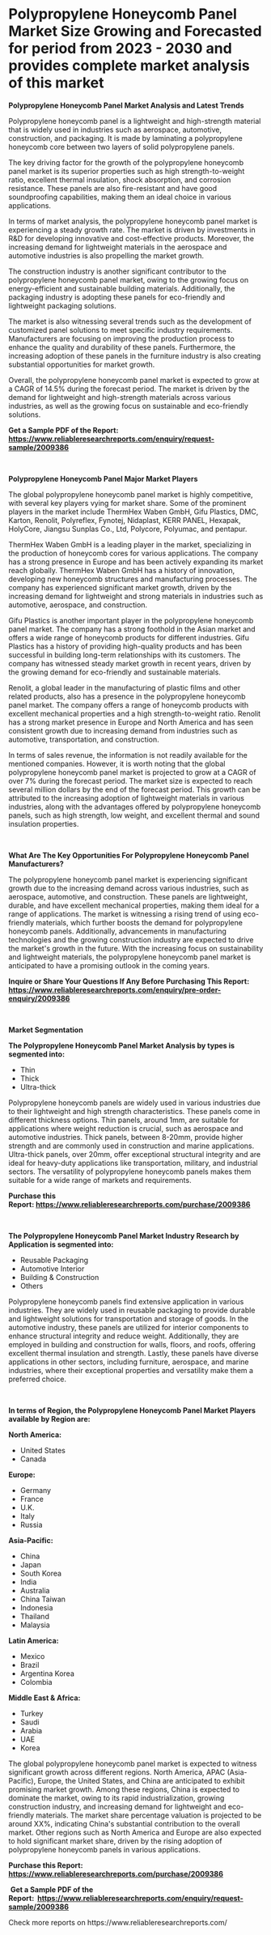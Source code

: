 <p><h1>Polypropylene Honeycomb Panel Market Size Growing and Forecasted for period from 2023 - 2030 and provides complete market analysis of this market</h1></p><p><strong>Polypropylene Honeycomb Panel Market Analysis and Latest Trends</strong></p>
<p><p>Polypropylene honeycomb panel is a lightweight and high-strength material that is widely used in industries such as aerospace, automotive, construction, and packaging. It is made by laminating a polypropylene honeycomb core between two layers of solid polypropylene panels.</p><p>The key driving factor for the growth of the polypropylene honeycomb panel market is its superior properties such as high strength-to-weight ratio, excellent thermal insulation, shock absorption, and corrosion resistance. These panels are also fire-resistant and have good soundproofing capabilities, making them an ideal choice in various applications.</p><p>In terms of market analysis, the polypropylene honeycomb panel market is experiencing a steady growth rate. The market is driven by investments in R&D for developing innovative and cost-effective products. Moreover, the increasing demand for lightweight materials in the aerospace and automotive industries is also propelling the market growth.</p><p>The construction industry is another significant contributor to the polypropylene honeycomb panel market, owing to the growing focus on energy-efficient and sustainable building materials. Additionally, the packaging industry is adopting these panels for eco-friendly and lightweight packaging solutions.</p><p>The market is also witnessing several trends such as the development of customized panel solutions to meet specific industry requirements. Manufacturers are focusing on improving the production process to enhance the quality and durability of these panels. Furthermore, the increasing adoption of these panels in the furniture industry is also creating substantial opportunities for market growth.</p><p>Overall, the polypropylene honeycomb panel market is expected to grow at a CAGR of 14.5% during the forecast period. The market is driven by the demand for lightweight and high-strength materials across various industries, as well as the growing focus on sustainable and eco-friendly solutions.</p></p>
<p><strong>Get a Sample PDF of the Report:&nbsp; <a href="https://www.reliableresearchreports.com/enquiry/request-sample/2009386">https://www.reliableresearchreports.com/enquiry/request-sample/2009386</a></strong></p>
<p>&nbsp;</p>
<p><strong>Polypropylene Honeycomb Panel Major Market Players</strong></p>
<p><p>The global polypropylene honeycomb panel market is highly competitive, with several key players vying for market share. Some of the prominent players in the market include ThermHex Waben GmbH, Gifu Plastics, DMC, Karton, Renolit, Polyreflex, Fynotej, Nidaplast, KERR PANEL, Hexapak, HolyCore, Jiangsu Sunplas Co., Ltd, Polycore, Polyumac, and pentapur.</p><p>ThermHex Waben GmbH is a leading player in the market, specializing in the production of honeycomb cores for various applications. The company has a strong presence in Europe and has been actively expanding its market reach globally. ThermHex Waben GmbH has a history of innovation, developing new honeycomb structures and manufacturing processes. The company has experienced significant market growth, driven by the increasing demand for lightweight and strong materials in industries such as automotive, aerospace, and construction. </p><p>Gifu Plastics is another important player in the polypropylene honeycomb panel market. The company has a strong foothold in the Asian market and offers a wide range of honeycomb products for different industries. Gifu Plastics has a history of providing high-quality products and has been successful in building long-term relationships with its customers. The company has witnessed steady market growth in recent years, driven by the growing demand for eco-friendly and sustainable materials.</p><p>Renolit, a global leader in the manufacturing of plastic films and other related products, also has a presence in the polypropylene honeycomb panel market. The company offers a range of honeycomb products with excellent mechanical properties and a high strength-to-weight ratio. Renolit has a strong market presence in Europe and North America and has seen consistent growth due to increasing demand from industries such as automotive, transportation, and construction.</p><p>In terms of sales revenue, the information is not readily available for the mentioned companies. However, it is worth noting that the global polypropylene honeycomb panel market is projected to grow at a CAGR of over 7% during the forecast period. The market size is expected to reach several million dollars by the end of the forecast period. This growth can be attributed to the increasing adoption of lightweight materials in various industries, along with the advantages offered by polypropylene honeycomb panels, such as high strength, low weight, and excellent thermal and sound insulation properties.</p></p>
<p>&nbsp;</p>
<p><strong>What Are The Key Opportunities For Polypropylene Honeycomb Panel Manufacturers?</strong></p>
<p><p>The polypropylene honeycomb panel market is experiencing significant growth due to the increasing demand across various industries, such as aerospace, automotive, and construction. These panels are lightweight, durable, and have excellent mechanical properties, making them ideal for a range of applications. The market is witnessing a rising trend of using eco-friendly materials, which further boosts the demand for polypropylene honeycomb panels. Additionally, advancements in manufacturing technologies and the growing construction industry are expected to drive the market's growth in the future. With the increasing focus on sustainability and lightweight materials, the polypropylene honeycomb panel market is anticipated to have a promising outlook in the coming years.</p></p>
<p><strong>Inquire or Share Your Questions If Any Before Purchasing This Report: <a href="https://www.reliableresearchreports.com/enquiry/pre-order-enquiry/2009386">https://www.reliableresearchreports.com/enquiry/pre-order-enquiry/2009386</a></strong></p>
<p>&nbsp;</p>
<p><strong>Market Segmentation</strong></p>
<p><strong>The Polypropylene Honeycomb Panel Market Analysis by types is segmented into:</strong></p>
<p><ul><li>Thin</li><li>Thick</li><li>Ultra-thick</li></ul></p>
<p><p>Polypropylene honeycomb panels are widely used in various industries due to their lightweight and high strength characteristics. These panels come in different thickness options. Thin panels, around 1mm, are suitable for applications where weight reduction is crucial, such as aerospace and automotive industries. Thick panels, between 8-20mm, provide higher strength and are commonly used in construction and marine applications. Ultra-thick panels, over 20mm, offer exceptional structural integrity and are ideal for heavy-duty applications like transportation, military, and industrial sectors. The versatility of polypropylene honeycomb panels makes them suitable for a wide range of markets and requirements.</p></p>
<p><strong>Purchase this Report:&nbsp;<a href="https://www.reliableresearchreports.com/purchase/2009386">https://www.reliableresearchreports.com/purchase/2009386</a></strong></p>
<p>&nbsp;</p>
<p><strong>The Polypropylene Honeycomb Panel Market Industry Research by Application is segmented into:</strong></p>
<p><ul><li>Reusable Packaging</li><li>Automotive Interior</li><li>Building & Construction</li><li>Others</li></ul></p>
<p><p>Polypropylene honeycomb panels find extensive application in various industries. They are widely used in reusable packaging to provide durable and lightweight solutions for transportation and storage of goods. In the automotive industry, these panels are utilized for interior components to enhance structural integrity and reduce weight. Additionally, they are employed in building and construction for walls, floors, and roofs, offering excellent thermal insulation and strength. Lastly, these panels have diverse applications in other sectors, including furniture, aerospace, and marine industries, where their exceptional properties and versatility make them a preferred choice.</p></p>
<p>&nbsp;</p>
<p><strong>In terms of Region, the Polypropylene Honeycomb Panel Market Players available by Region are:</strong></p>
<p>
    <p> <strong> North America: </strong>
        <ul>
            <li>United States</li>
            <li>Canada</li>
        </ul>
        </p> 
    <p> <strong> Europe: </strong>
        <ul>
            <li>Germany</li>
            <li>France</li>
            <li>U.K.</li>
            <li>Italy</li>
            <li>Russia</li>
        </ul>
        </p> 
    <p> <strong> Asia-Pacific: </strong>
        <ul>
            <li>China</li>
            <li>Japan</li>
            <li>South Korea</li>
            <li>India</li>
            <li>Australia</li>
            <li>China Taiwan</li>
            <li>Indonesia</li>
            <li>Thailand</li>
            <li>Malaysia</li>
        </ul>
        </p> 
    <p> <strong> Latin America: </strong>
        <ul>
            <li>Mexico</li>
            <li>Brazil</li>
            <li>Argentina Korea</li>
            <li>Colombia</li>
        </ul>
        </p> 
    <p> <strong> Middle East & Africa: </strong>
        <ul>
            <li>Turkey</li>
            <li>Saudi</li>
            <li>Arabia</li>
            <li>UAE</li>
            <li>Korea</li>
        </ul>
    </p>
    </p>
<p><p>The global polypropylene honeycomb panel market is expected to witness significant growth across different regions. North America, APAC (Asia-Pacific), Europe, the United States, and China are anticipated to exhibit promising market growth. Among these regions, China is expected to dominate the market, owing to its rapid industrialization, growing construction industry, and increasing demand for lightweight and eco-friendly materials. The market share percentage valuation is projected to be around XX%, indicating China's substantial contribution to the overall market. Other regions such as North America and Europe are also expected to hold significant market share, driven by the rising adoption of polypropylene honeycomb panels in various applications.</p></p>
<p><strong>Purchase this Report: <a href="https://www.reliableresearchreports.com/purchase/2009386">https://www.reliableresearchreports.com/purchase/2009386</a></strong></p>
<p>&nbsp;<strong>Get a Sample PDF of the Report:&nbsp;&nbsp;<a href="https://www.reliableresearchreports.com/enquiry/request-sample/2009386">https://www.reliableresearchreports.com/enquiry/request-sample/2009386</a></strong></p>
<p><strong></strong></p>
<p>Check more reports on https://www.reliableresearchreports.com/</p>